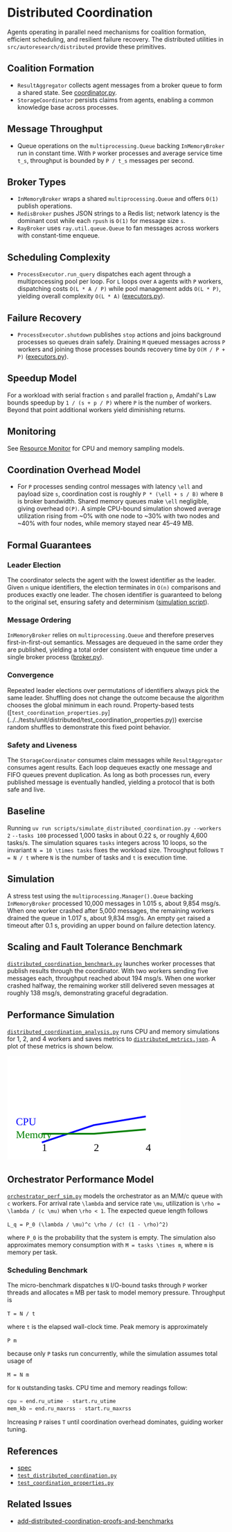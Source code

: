 # Distributed Coordination

Agents operating in parallel need mechanisms for coalition formation,
efficient scheduling, and resilient failure recovery. The distributed
utilities in `src/autoresearch/distributed` provide these primitives.

## Coalition Formation

- `ResultAggregator` collects agent messages from a broker queue to form a
  shared state. See
  [coordinator.py](../../src/autoresearch/distributed/coordinator.py).
- `StorageCoordinator` persists claims from agents, enabling a common
  knowledge base across processes.

## Message Throughput

- Queue operations on the `multiprocessing.Queue` backing `InMemoryBroker`
  run in constant time. With `P` worker processes and average service time
  `t_s`, throughput is bounded by `P / t_s` messages per second.

## Broker Types

- `InMemoryBroker` wraps a shared `multiprocessing.Queue` and offers
  `O(1)` publish operations.
- `RedisBroker` pushes JSON strings to a Redis list; network latency is the
  dominant cost while each `rpush` is `O(1)` for message size `s`.
- `RayBroker` uses `ray.util.queue.Queue` to fan messages across workers with
  constant-time enqueue.

## Scheduling Complexity

- `ProcessExecutor.run_query` dispatches each agent through a multiprocessing
  pool per loop. For `L` loops over `A` agents with `P` workers, dispatching
  costs `O(L * A / P)` while pool management adds `O(L * P)`, yielding overall
  complexity `O(L * A)`
  ([executors.py](../../src/autoresearch/distributed/executors.py)).

## Failure Recovery

- `ProcessExecutor.shutdown` publishes `stop` actions and joins background
  processes so queues drain safely. Draining `M` queued messages across `P`
  workers and joining those processes bounds recovery time by `O(M / P + P)`
  ([executors.py](../../src/autoresearch/distributed/executors.py)).

## Speedup Model

For a workload with serial fraction `s` and parallel fraction `p`, Amdahl's
Law bounds speedup by `1 / (s + p / P)` where `P` is the number of workers.
Beyond that point additional workers yield diminishing returns.

## Monitoring

See [Resource Monitor](resource_monitor.md) for CPU and memory sampling models.

## Coordination Overhead Model

- For `P` processes sending control messages with latency `\ell` and payload
  size `s`, coordination cost is roughly `P * (\ell + s / B)` where `B` is
  broker bandwidth. Shared memory queues make `\ell` negligible, giving
overhead `O(P)`. A simple CPU-bound simulation showed average
utilization rising from ~0% with one node to ~30% with two nodes and
~40% with four nodes, while memory stayed near 45–49 MB.

## Formal Guarantees

### Leader Election

The coordinator selects the agent with the lowest identifier as the leader.
Given `n` unique identifiers, the election terminates in `O(n)` comparisons
and produces exactly one leader. The chosen identifier is guaranteed to
belong to the original set, ensuring safety and determinism
([simulation script][dc-sim]).

[dc-sim]: ../../scripts/distributed_coordination_sim.py

### Message Ordering

`InMemoryBroker` relies on ``multiprocessing.Queue`` and therefore preserves
first-in-first-out semantics. Messages are dequeued in the same order they
are published, yielding a total order consistent with enqueue time under a
single broker process
([broker.py](../../src/autoresearch/distributed/broker.py)).

### Convergence

Repeated leader elections over permutations of identifiers always pick the
same leader. Shuffling does not change the outcome because the algorithm
chooses the global minimum in each round. Property-based tests
([`test_coordination_properties.py`]
(../../tests/unit/distributed/test_coordination_properties.py)) exercise random
shuffles to demonstrate this fixed point behavior.

### Safety and Liveness

The `StorageCoordinator` consumes claim messages while `ResultAggregator`
consumes agent results. Each loop dequeues exactly one message and FIFO queues
prevent duplication. As long as both processes run, every published message is
eventually handled, yielding a protocol that is both safe and live.

## Baseline

Running `uv run scripts/simulate_distributed_coordination.py --workers 2`
`--tasks 100` processed 1\,000 tasks in about 0.22 s,
or roughly 4\,600 tasks/s. The simulation squares `tasks` integers across
10 loops, so the invariant `N = 10 \times tasks` fixes the workload size.
Throughput follows `T = N / t` where `N` is the number of tasks and `t` is
execution time.

## Simulation

A stress test using the `multiprocessing.Manager().Queue` backing
`InMemoryBroker` processed 10\,000 messages in 1.015 s, about 9\,854 msg/s.
When one worker crashed after 5\,000 messages, the remaining workers drained
the queue in 1.017 s, about 9\,834 msg/s. An empty `get` raised a timeout
after 0.1 s, providing an upper bound on failure detection latency.

## Scaling and Fault Tolerance Benchmark

[`distributed_coordination_benchmark.py`][dc-bench] launches worker processes
that publish results through the coordinator. With two workers sending five
messages each, throughput reached about 194 msg/s. When one worker crashed
halfway, the remaining worker still delivered seven messages at roughly
138 msg/s, demonstrating graceful degradation.

[dc-bench]: ../../scripts/distributed_coordination_benchmark.py

## Performance Simulation

[`distributed_coordination_analysis.py`][dc-analysis]
runs CPU and memory simulations for 1, 2, and 4 workers and saves metrics to
[`distributed_metrics.json`](../../tests/analysis/distributed_metrics.json).
A plot of these metrics is shown below.

![CPU and memory scaling](../diagrams/distributed_coordination_performance.svg)

[dc-analysis]: ../../tests/analysis/distributed_coordination_analysis.py

## Orchestrator Performance Model

[`orchestrator_perf_sim.py`](../../scripts/orchestrator_perf_sim.py) models
the orchestrator as an M/M/c queue with `c` workers. For arrival rate `\lambda`
and service rate `\mu`, utilization is `\rho = \lambda / (c \mu)` when
`\rho < 1`. The expected queue length follows

`L_q = P_0 (\lambda / \mu)^c \rho / (c! (1 - \rho)^2)`

where `P_0` is the probability that the system is empty. The simulation also
approximates memory consumption with `M = tasks \times m`, where `m` is memory
per task.

### Scheduling Benchmark

The micro-benchmark dispatches `N` I/O-bound tasks through `P` worker threads
and allocates `m` MB per task to model memory pressure. Throughput is

`T = N / t`

where `t` is the elapsed wall-clock time. Peak memory is approximately

`P m`

because only `P` tasks run concurrently, while the simulation assumes total
usage of

`M = N m`

for `N` outstanding tasks. CPU time and memory readings follow:

```py
cpu = end.ru_utime - start.ru_utime
mem_kb = end.ru_maxrss - start.ru_maxrss
```

Increasing `P` raises `T` until coordination overhead dominates, guiding
worker tuning.

## References

- [spec](../specs/distributed.md)
- [`test_distributed_coordination.py`][coord-test]
- [`test_coordination_properties.py`][properties-test]

[coord-test]: ../../tests/analysis/test_distributed_coordination.py
[properties-test]: ../../tests/unit/distributed/test_coordination_properties.py

## Related Issues

- [add-distributed-coordination-proofs-and-benchmarks][dc-issue]

[dc-issue]: ../../issues/archive/add-distributed-coordination-proofs-and-benchmarks.md
